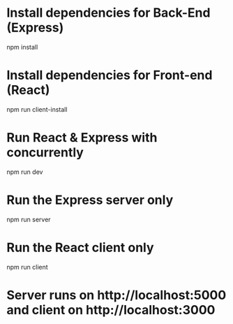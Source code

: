 # Install dependencies for Back-End (Express)
npm install

# Install dependencies for Front-end (React)
npm run client-install

# Run React & Express with concurrently
npm run dev

# Run the Express server only
npm run server

# Run the React client only
npm run client

# Server runs on http://localhost:5000 and client on http://localhost:3000
